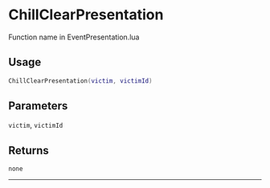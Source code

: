 # ChillClearPresentation
Function name in EventPresentation.lua
## Usage
```lua
ChillClearPresentation(victim, victimId)
```
## Parameters
`victim`, `victimId`
## Returns
`none`

---